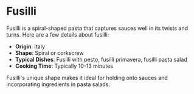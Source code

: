 # Fusilli

Fusilli is a spiral-shaped pasta that captures sauces well in its twists and turns. Here are a few details about fusilli:

- **Origin**: Italy
- **Shape**: Spiral or corkscrew
- **Typical Dishes**: Fusilli with pesto, fusilli primavera, fusilli pasta salad
- **Cooking Time**: Typically 10-13 minutes

Fusilli's unique shape makes it ideal for holding onto sauces and incorporating ingredients in pasta salads.

